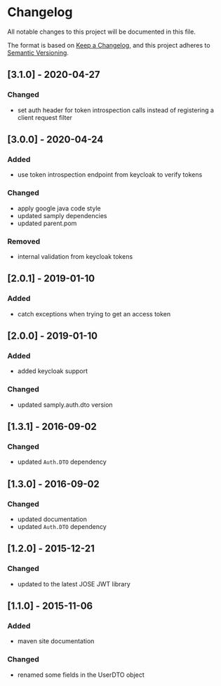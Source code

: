 # Changelog
All notable changes to this project will be documented in this file.

The format is based on [Keep a Changelog](https://keepachangelog.com/en/1.0.0/),
and this project adheres to [Semantic Versioning](https://semver.org/spec/v2.0.0.html).

## [3.1.0] - 2020-04-27
### Changed
- set auth header for token introspection calls instead of registering a client request filter

## [3.0.0] - 2020-04-24
### Added
- use token introspection endpoint from keycloak to verify tokens
### Changed
- apply google java code style
- updated samply dependencies
- updated parent.pom
### Removed
- internal validation from keycloak tokens

## [2.0.1] - 2019-01-10
### Added
- catch exceptions when trying to get an access token

## [2.0.0] - 2019-01-10
### Added
- added keycloak support
### Changed
- updated samply.auth.dto version

## [1.3.1] - 2016-09-02
### Changed
- updated `Auth.DTO` dependency

## [1.3.0] - 2016-09-02
### Changed
- updated documentation
- updated `Auth.DTO` dependency

## [1.2.0] - 2015-12-21
### Changed
- updated to the latest JOSE JWT library

## [1.1.0] - 2015-11-06
### Added
- maven site documentation
### Changed
- renamed some fields in the UserDTO object
